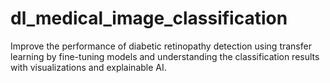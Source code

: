 # dl_medical_image_classification
Improve the performance of diabetic retinopathy detection using transfer learning by fine-tuning models and understanding the classification results with visualizations and explainable AI.

